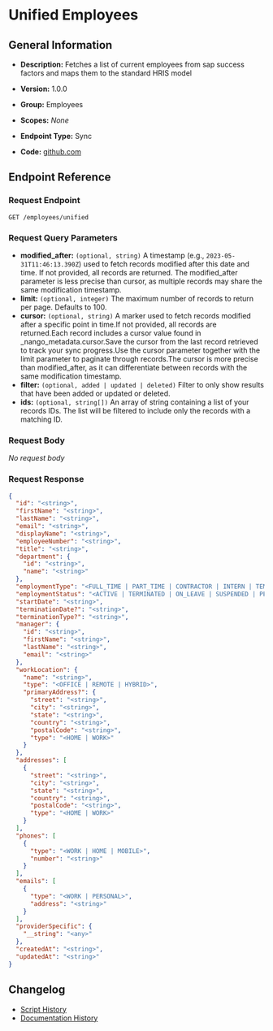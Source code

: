 <!-- BEGIN GENERATED CONTENT -->
# Unified Employees

## General Information

- **Description:** Fetches a list of current employees from  sap success factors and maps them to the standard HRIS model

- **Version:** 1.0.0
- **Group:** Employees
- **Scopes:** _None_
- **Endpoint Type:** Sync
- **Code:** [github.com](https://github.com/NangoHQ/integration-templates/tree/main/integrations/sap-success-factors/syncs/unified-employees.ts)


## Endpoint Reference

### Request Endpoint

`GET /employees/unified`

### Request Query Parameters

- **modified_after:** `(optional, string)` A timestamp (e.g., `2023-05-31T11:46:13.390Z`) used to fetch records modified after this date and time. If not provided, all records are returned. The modified_after parameter is less precise than cursor, as multiple records may share the same modification timestamp.
- **limit:** `(optional, integer)` The maximum number of records to return per page. Defaults to 100.
- **cursor:** `(optional, string)` A marker used to fetch records modified after a specific point in time.If not provided, all records are returned.Each record includes a cursor value found in _nango_metadata.cursor.Save the cursor from the last record retrieved to track your sync progress.Use the cursor parameter together with the limit parameter to paginate through records.The cursor is more precise than modified_after, as it can differentiate between records with the same modification timestamp.
- **filter:** `(optional, added | updated | deleted)` Filter to only show results that have been added or updated or deleted.
- **ids:** `(optional, string[])` An array of string containing a list of your records IDs. The list will be filtered to include only the records with a matching ID.

### Request Body

_No request body_

### Request Response

```json
{
  "id": "<string>",
  "firstName": "<string>",
  "lastName": "<string>",
  "email": "<string>",
  "displayName": "<string>",
  "employeeNumber": "<string>",
  "title": "<string>",
  "department": {
    "id": "<string>",
    "name": "<string>"
  },
  "employmentType": "<FULL_TIME | PART_TIME | CONTRACTOR | INTERN | TEMPORARY | OTHER>",
  "employmentStatus": "<ACTIVE | TERMINATED | ON_LEAVE | SUSPENDED | PENDING>",
  "startDate": "<string>",
  "terminationDate?": "<string>",
  "terminationType?": "<string>",
  "manager": {
    "id": "<string>",
    "firstName": "<string>",
    "lastName": "<string>",
    "email": "<string>"
  },
  "workLocation": {
    "name": "<string>",
    "type": "<OFFICE | REMOTE | HYBRID>",
    "primaryAddress?": {
      "street": "<string>",
      "city": "<string>",
      "state": "<string>",
      "country": "<string>",
      "postalCode": "<string>",
      "type": "<HOME | WORK>"
    }
  },
  "addresses": [
    {
      "street": "<string>",
      "city": "<string>",
      "state": "<string>",
      "country": "<string>",
      "postalCode": "<string>",
      "type": "<HOME | WORK>"
    }
  ],
  "phones": [
    {
      "type": "<WORK | HOME | MOBILE>",
      "number": "<string>"
    }
  ],
  "emails": [
    {
      "type": "<WORK | PERSONAL>",
      "address": "<string>"
    }
  ],
  "providerSpecific": {
    "__string": "<any>"
  },
  "createdAt": "<string>",
  "updatedAt": "<string>"
}
```

## Changelog

- [Script History](https://github.com/NangoHQ/integration-templates/commits/main/integrations/sap-success-factors/syncs/unified-employees.ts)
- [Documentation History](https://github.com/NangoHQ/integration-templates/commits/main/integrations/sap-success-factors/syncs/unified-employees.md)

<!-- END  GENERATED CONTENT -->

